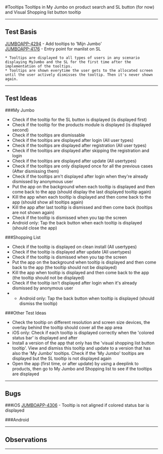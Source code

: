 #Tooltips
Tooltips in My Jumbo on product search and SL button (for now) and Visual Shopping list button tooltip

***

## Test Basis
[JUMBOAPP-4294](https://icemobile.atlassian.net/browse/JUMBOAPP-4294) - Add tooltips to 'Mijn Jumbo'<br>
[JUMBOAPP-4176](https://icemobile.atlassian.net/browse/JUMBOAPP-4176) - Entry point for manlist on SL


	* Tooltips are displayed to all types of users in any scenario displaying MyJumbo and the SL for the first time after the implementation of the tooltips.
	* Tooltips are shown everytime the user gets to the allocated screen until the user actively dismisses the tooltip. Then it's never shown again. 
  
***

## Test Ideas
###My Jumbo
* Check if the tooltip for the SL button is displayed (is displayed first)
* Check if the tooltip for the products module is displayed (is displayed second)
* Check if the tooltips are dismissable
* Check if the tooltips are displayed after login (All user types)
* Check if the tooltips are displayed after registration (All user types)
* Check if the tooltips are displayed after skipping the registration and login
* Check if the tooltips are displayed after update (All usertypes)
* Check if the tooltips are only displayed once for all the previous cases (After dismissing them)
* Check if the tooltips arn't displayed after login when they're already dismissed by anonymous user
* Put the app on the background when each tooltip is displayed and then come back to the app (should display the last displayed tooltip again)
* Kill the app when each tooltip is displayed and then come back to the app (should show all tooltips again)
* Kill the app after last tooltip is dismissed and then come back (tooltips are not shown again)
* Check if the tooltip is dismissed when you tap the screen
* Android only: Tap the back button when each tooltip is displayed (should close the app)
 

###Shopping List

* Check if the tooltip is displayed on clean install (All usertypes)
* Check if the tooltip is displayed after update (All usertypes)
* Check if the tooltip is dismissed when you tap the screen
* Put the app on the background when tooltip is displayed and then come back to the app (the tooltip should not be displayed)
* Kill the app when tooltip is displayed and then come back to the app (the tooltip should not be displayed)
* Check if the tooltip isn't displayed after login when it's already dismissed by anonymous user
* * Android only: Tap the back button when tooltip is displayed (should dismiss the tooltip)



###Other Test Ideas
* Check the tooltip on different resolution and screen size devices, the overlay behind the tooltip should cover all the app area
* iOS only: Check if each tooltip is displayed correctly when the 'colored status bar' is displayed and after  
* Install a version of the app that only has the 'visual shopping list button tooltip'. View and dismiss this tooltip and update to a version that has also the 'My Jumbo' tooltips. Check if the 'My Jumbo' tooltips are displayed but the SL tooltip is not displayed again
* Open the app (first time, or after update) by using a deeplink to products, then go to My Jumbo and Shopping list to see if the tooltips are displayed  

***

## Bugs
###iOS
[JUMBOAPP-4306](https://icemobile.atlassian.net/browse/JUMBOAPP-4306) - Tooltip is not aligned if colored status bar is displayed

###Android

***

## Observations


***
